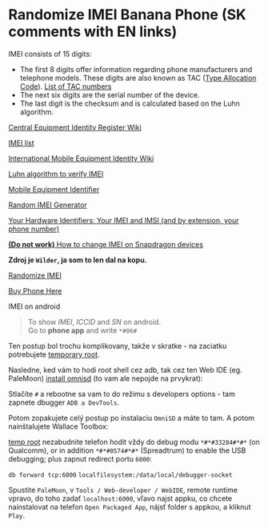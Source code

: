 # Randomize IMEI Banana Phone (SK comments with EN links)

IMEI consists of 15 digits:

* The first 8 digits offer information regarding phone manufacturers and telephone models. These digits are also known as TAC ([Type Allocation Code](https://en.wikipedia.org/wiki/Type_Allocation_Code)). [List of TAC numbers](https://deviceatlas.com/blog/list-tac-numbers)
* The next six digits are the serial number of the device.
* The last digit is the checksum and is calculated based on the Luhn algorithm.

[Central Equipment Identity Register Wiki](https://en.m.wikipedia.org/wiki/Central_Equipment_Identity_Register)

[IMEI list](https://wiki.lunardao.net/imei_tables/imei_table.html)

[International Mobile Equipment Identity Wiki](https://en.m.wikipedia.org/wiki/International_Mobile_Equipment_Identity)

[Luhn algorithm to verify IMEI](https://en.m.wikipedia.org/wiki/Luhn_algorithm)

[Mobile Equipment Identifier](https://en.m.wikipedia.org/wiki/Mobile_equipment_identifier)

[Random IMEI Generator](https://randommer.io/imei-generator)

[Your Hardware Identifiers: Your IMEI and IMSI (and by extension, your phone number)](https://anonymousplanet.org/guide.html#your-imei-and-imsi-and-by-extension-your-phone-number)

[**(Do not work)** How to change IMEI on Snapdragon devices](https://gist.github.com/uragiristereo/7668e067e3b0525d6e4d4b12d9f71344)

**Zdroj je `Wilder`, ja som to len dal na kopu.**

[Randomize IMEI](https://wiki.lunardao.net/imei.html)

[Buy Phone Here](https://www.ebay.com/itm/334453181568?mkcid=16&mkevt=1&mkrid=711-127632-2357-0&ssspo=wbfpagljtyk&sssrc=2349624&ssuid=4oWDhqGLSUO&var=&widget_ver=artemis&media=MORE)

IMEI on android
> To show *IMEI*, *ICCID* and *SN* on android. <br>
> Go to **phone app** and write `*#06#`

Ten postup bol trochu komplikovany, takže v skratke - na zaciatku potrebujete [temporary root](https://sites.google.com/view/bananahackers/root/temporary-root?authuser=0).

Nasledne, ked vám to hodi root shell cez adb, tak cez ten Web IDE (eg. PaleMoon) [install omnisd](https://sites.google.com/view/bananahackers/install-omnisd?authuser=0)
(to vam ale nepojde na prvykrat):

Stlačíte `#` a rebootne sa vam to do režimu s developers options - tam zapnete dbugger `ADB a DevTools`.

Potom zopakujete celý postup po instalaciu `OmniSD` a máte to tam. A potom nainštalujete Wallace Toolbox:

[temp root](https://sites.google.com/view/bananahackers/root/temporary-root?authuser=0)
nezabudnite telefon hodit vždy do debug modu `*#*#33284#*#*` (on Qualcomm), or in addition `*#*#0574#*#*` (Spreadtrum)
to enable the USB debugging;
plus zapnut redirect portu `6000`:

`db forward tcp:6000` `localfilesystem:/data/local/debugger-socket`

Spustite `PaleMoon`, v `Tools / Web-developer / WebIDE`, remote runtime vpravo, do toho zadať `localhost:6000`,
vľavo najst appku, co chcete nainstalovat na telefon `Open Packaged App`, nájsť folder s appkou, a kliknut `Play`.
